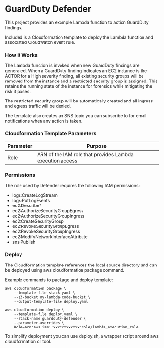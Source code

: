 # GuardDuty Defender

This project provides an example Lambda function to action GuardDuty findings.

Included is a Cloudformation template to deploy the Lambda function and associated CloudWatch event rule.

### How it Works

The Lambda function is invoked when new GuardDuty findings are generated. When a GuardDuty finding indicates an EC2 instance is the ACTOR for a High severity finding, all existing security groups will be removed from the instance and a restricted security group is assigned. This retains the running state of the instance for forensics while mitigating the risk it poses.

The restricted security group will be automatically created and all ingress and egress traffic will be denied.

The template also creates an SNS topic you can subscribe to for email notifications when any action is taken.

### Cloudformation Template Parameters
|Parameter|Purpose|
|---------|-------|
|Role|ARN of the IAM role that provides Lambda execution access|

### Permissions

The role used by Defender requires the following IAM permissions:
- logs:CreateLogStream
- logs:PutLogEvents
- ec2:Describe*
- ec2:AuthorizeSecurityGroupEgress
- ec2:AuthorizeSecurityGroupIngress
- ec2:CreateSecurityGroup
- ec2:RevokeSecurityGroupEgress
- ec2:RevokeSecurityGroupIngress
- ec2:ModifyNetworkInterfaceAttribute
- sns:Publish

### Deploy
The Cloudformation template references the local source directory and can be deployed using aws cloudformation package command.

Example commands to package and deploy template:

```
aws cloudformation package \
    --template-file stack.yaml \
    --s3-bucket my-lambda-code-bucket \
    --output-template-file deploy.yaml

aws cloudformation deploy \
    --template-file deploy.yaml \
    --stack-name guardduty-defender \
    --parameter-overrides \
    Role=arn:aws:iam::xxxxxxxxxxxx:role/lambda_execution_role
```

To simplify deployment you can use deploy.sh, a wrapper script around aws cloudformation cli tool.
